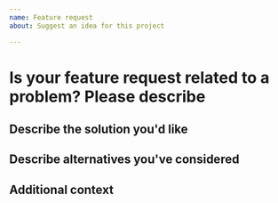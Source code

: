 ```yaml
---
name: Feature request
about: Suggest an idea for this project

---
```


# Is your feature request related to a problem? Please describe
<!-- A clear and concise description of what the problem is. Ex. I'm always frustrated when [...]. -->

## Describe the solution you'd like
<!-- A clear and concise description of what you want to happen. -->

## Describe alternatives you've considered
<!-- A clear and concise description of any alternative solutions or features you've considered. -->

## Additional context
<!-- Add any other context or screenshots about the feature request here. -->
